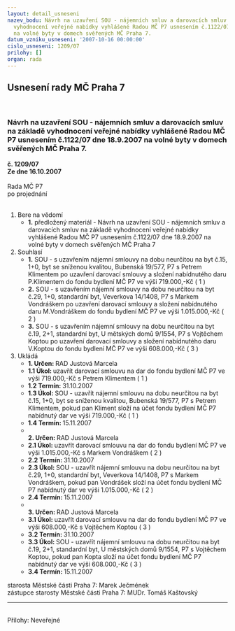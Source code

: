 ```yaml
---
layout: detail_usneseni
nazev_bodu: Návrh na uzavření SOU - nájemních smluv a darovacích smluv na základě
  vyhodnocení veřejné nabídky vyhlášené Radou MČ P7 usnesením č.1122/07 dne 18.9.2007
  na volné byty v domech svěřených MČ Praha 7.
datum_vzniku_usneseni: '2007-10-16 00:00:00'
cislo_usneseni: 1209/07
prilohy: []
organ: rada
---
```

<div id="ucUsn_pList" class="usn">
	<span><h2>Usnesení rady MČ Praha 7 </h2>
<br></span><div class="standBody">
<span><h3>Návrh na uzavření SOU - nájemních smluv a darovacích smluv na základě vyhodnocení veřejné nabídky vyhlášené Radou MČ P7 usnesením č.1122/07 dne 18.9.2007 na volné byty v domech svěřených MČ Praha 7.</h3></span><div class="center">
		<strong>č. 1209/07</strong><br>
	</div>
<div class="center">
		<strong>Ze dne 16.10.2007</strong><br><br>
	</div>Rada MČ P7<br> po projednání<br><br><ol>
<li>Bere na vědomí<ul><li>
<strong>1.</strong> předložený materiál - Návrh na uzavření SOU - nájemních smluv a darovacích smluv na základě vyhodnocení veřejné nabídky vyhlášené Radou MČ P7 usnesením č.1122/07 dne 18.9.2007 na volné byty v domech svěřených MČ  Praha 7</li></ul>
</li>
<li>Souhlasí<ul>
<li>
<strong>1.</strong> SOU - s uzavřením nájemní smlouvy na dobu neurčitou na byt č.15, 1+0, byt se sníženou kvalitou, Bubenská 19/577, P7 s Petrem Klimentem po uzavření darovací smlouvy a složení nabídnutého daru P.Klimentem do fondu bydlení MČ P7 ve výši 719.000,-Kč  ( 1 )</li>
<li>
<strong>2.</strong> SOU - s uzavřením nájemní smlouvy na dobu neurčitou na byt č.29, 1+0, standardní byt, Veverkova 14/1408, P7 s Markem Vondráškem po uzavření darovací smlouvy a složení nabídnutého daru M.Vondráškem do fondu bydlení MČ P7 ve výši 1.015.000,-Kč  ( 2 )</li>
<li>
<strong>3.</strong> SOU - s uzavřením nájemní smlouvy na dobu neurčitou na byt č.19, 2+1, standardní byt, U mětských domů 9/1554, P7 s Vojtěchem Koptou po uzavření darovací smlouvy a složení nabídnutého daru V.Koptou do fondu bydlení MČ P7 ve výši 608.000,-Kč  ( 3 )</li>
</ul>
</li>
<li>Ukládá<ul>
<li>
<strong>1. Určen: </strong>RAD Justová Marcela</li>
<li>
<strong>1.1 Úkol: </strong>uzavřít darovací smlouvu na dar do fondu bydlení MČ P7 ve výši 719.000,-Kč s Petrem Klimentem  ( 1 )</li>
<li>
<strong>1.2 Termín: </strong>31.10.2007</li>
<li>
<strong>1.3 Úkol: </strong>SOU - uzavřít nájemní smlouvu na dobu neurčitou na byt č.15, 1+0, byt se sníženou kvalitou, Bubenská 19/577, P7 s Petrem Klimentem, pokud pan Kliment složí na účet fondu bydlení MČ P7 nabídnutý dar ve výši 719.000,-Kč  ( 1 )</li>
<li>
<strong>1.4 Termín: </strong>15.11.2007</li>
<li>
<strong><br>2. Určen: </strong>RAD Justová Marcela</li>
<li>
<strong>2.1 Úkol: </strong>uzavřít darovací smlouvu na dar do fondu bydlení MČ P7 ve výši 1.015.000,-Kč s Markem Vondráškem  ( 2 )</li>
<li>
<strong>2.2 Termín: </strong>31.10.2007</li>
<li>
<strong>2.3 Úkol: </strong>SOU - uzavřít nájemní smlouvu na dobu neurčitou na byt č.29, 1+0, standardní byt, Veverkova 14/1408, P7 s Markem Vondráškem, pokud pan Vondrášek složí na účet fondu bydlení MČ P7 nabídnutý dar ve výši 1.015.000,-Kč  ( 2 )</li>
<li>
<strong>2.4 Termín: </strong>15.11.2007</li>
<li>
<strong><br>3. Určen: </strong>RAD Justová Marcela</li>
<li>
<strong>3.1 Úkol: </strong>uzavřít darovací smlouvu na dar do fondu bydlení MČ P7 ve výši 608.000,-Kč s Vojtěchem Koptou  ( 3 )</li>
<li>
<strong>3.2 Termín: </strong>31.10.2007</li>
<li>
<strong>3.3 Úkol: </strong>SOU - uzavřít nájemní smlouvu na dobu neurčitou na byt č.19, 2+1, standardní byt, U městských domů 9/1554, P7 s Vojtěchem Koptou, pokud pan Kopta složí na účet fondu bydlení MČ P7 nabídnutý dar ve výši 608.000,-Kč  ( 3 )</li>
<li>
<strong>3.4 Termín: </strong>15.11.2007</li>
</ul>
</li>
</ol>starosta Městské části Praha 7: Marek Ječmének<br>zástupce starosty Městské části Praha 7: MUDr. Tomáš Kaštovský <hr>
<br>Přílohy: Neveřejné</div>
</div>